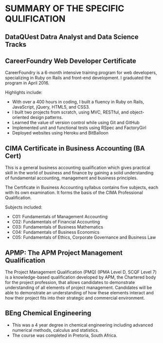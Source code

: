 # SUMMARY OF THE SPECIFIC QULIFICATION

## DataQUest Datra Analyst and Data Science Tracks

## CareerFoundry Web Developer Certificate
CareerFoundry is a 6-month intensive training program for web developers, specializing in Ruby on Rails and front-end development. I graduated the program in April 2016.

Highlights include:
* With over a 400 hours in coding, I built a fluency in Ruby on Rails, JavaScript, jQuery, HTML5, and CSS3.
* I built two projects from scratch, using MVC, RESTful, and object-oriented design patterns.
* Learned the value of version control while using Git and GitHub
* Implemented unit and functional tests using RSpec and FactoryGirl
* Deployed websites using Heroku and BitBalloon


## CIMA Certificate in Business Accounting (BA Cert)
This is a general business accounting qualification which gives practical skill in the world of business and finance by gaining a solid understanding of fundamental accounting, management and business principles.

The Certificate in Business Accounting syllabus contains five subjects, each with its own examination. It forms the basis of the CIMA Professional Qualification. 

Subjects included:
* C01: Fundamentals of Management Accounting
* C02: Fundamentals of Financial Accounting
* C03: Fundamentals of Business Mathematics
* C04: Fundamentals of Business Economics
* C05: Fundamentals of Ethics, Corporate Governance and Business Law

## APMP: The APM Project Management Qualification 
The Project Management Qualification (PMQ) (IPMA Level D, SCQF Level 7) is a knowledge-based qualification developed by APM, the Chartered body for the project profession, that allows candidates to demonstrate understanding of all elements of project management. Candidates will be able to demonstrate an understanding of how these elements interact and how their project fits into their strategic and commercial environment.



## BEng Chemical Engineering
* This was a 4 year degree in chemical engineering including advanced numerical methods, calculus and statistics.
* The course was completed in Pretoria, South Africa.

